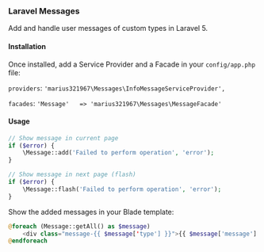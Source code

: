 ### Laravel Messages

Add and handle user messages of custom types in Laravel 5.

#### Installation

Once installed, add a Service Provider and a Facade in your `config/app.php` file:

`providers`:
`'marius321967\Messages\InfoMessageServiceProvider',`

`facades`:
`'Message'   => 'marius321967\Messages\MessageFacade'`


#### Usage

```php
// Show message in current page
if ($error) {
    \Message::add('Failed to perform operation', 'error');
}

// Show message in next page (flash)
if ($error) {
    \Message::flash('Failed to perform operation', 'error');
}
```

Show the added messages in your Blade template:
```php
@foreach (Message::getAll() as $message)
    <div class="message-{{ $message['type'] }}">{{ $message['message'] }}</div>
@endforeach
```
